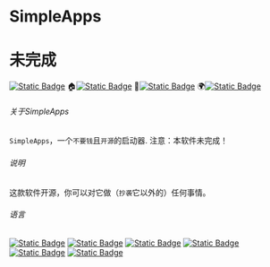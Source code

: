 # SimpleApps
# 未完成
[![Static Badge](https://img.shields.io/badge/SimpleApps--999999)](#SimpleApps) 🏠[![Static Badge](https://img.shields.io/badge/首页--999999)](#关于SimpleApps) 📄[![Static Badge](https://img.shields.io/badge/说明--999999)](#说明) 🌍[![Static Badge](https://img.shields.io/badge/语言--999999)](#语言)

###### 关于SimpleApps
`SimpleApps`，一个`不要钱`且`开源`的启动器.
注意：本软件未完成！

###### 说明
这款软件开源，你可以对它做（`抄袭`它以外的）任何事情。

###### 语言
[![Static Badge](https://img.shields.io/badge/English--0000ff)](README.md) [![Static Badge](https://img.shields.io/badge/Chinese--ff0000)](README-cn.md) [![Static Badge](https://img.shields.io/badge/Japanese--ff8800)](README-jp.md) [![Static Badge](https://img.shields.io/badge/Whatlish--888888)](REAADME-wtf.md) [![Static Badge](https://img.shields.io/badge/Chinese_Geng_Edition--00ff00)](README-cao.md) [![Static Badge](https://img.shields.io/badge/Russian--8888ff)](README-ru.md)

